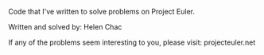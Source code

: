 Code that I've written to solve problems on Project Euler.

Written and solved by: Helen Chac

If any of the problems seem interesting to you, please visit: projecteuler.net
